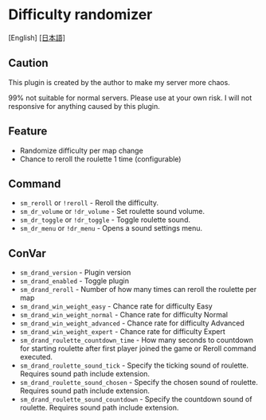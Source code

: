# Difficulty randomizer

[English] [[日本語]](README_JA.md)

## Caution

This plugin is created by the author to make my server more chaos.

99% not suitable for normal servers. Please use at your own risk. I will not responsive for anything caused by this plugin.

## Feature

* Randomize difficulty per map change
* Chance to reroll the roulette 1 time (configurable)

## Command

* `sm_reroll`       or  `!reroll`       - Reroll the difficulty.
* `sm_dr_volume`    or  `!dr_volume`    - Set roulette sound volume.
* `sm_dr_toggle`    or  `!dr_toggle`    - Toggle roulette sound.
* `sm_dr_menu`      or  `!dr_menu`      - Opens a sound settings menu.

## ConVar

* `sm_drand_version`                    - Plugin version
* `sm_drand_enabled`                    - Toggle plugin
* `sm_drand_reroll`                     - Number of how many times can reroll the roulette per map
* `sm_drand_win_weight_easy`            - Chance rate for difficulty Easy
* `sm_drand_win_weight_normal`          - Chance rate for difficulty Normal
* `sm_drand_win_weight_advanced`        - Chance rate for difficulty Advanced
* `sm_drand_win_weight_expert`          - Chance rate for difficulty Expert
* `sm_drand_roulette_countdown_time`    - How many seconds to countdown for starting roulette after first player joined the game or Reroll command executed.
* `sm_drand_roulette_sound_tick`        - Specify the ticking sound of roulette. Requires sound path include extension.
* `sm_drand_roulette_sound_chosen`      - Specify the chosen sound of roulette. Requires sound path include extension.
* `sm_drand_roulette_sound_countdown`   - Specify the countdown sound of roulette. Requires sound path include extension.
